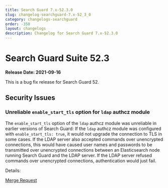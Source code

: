 ```yaml
---
title: Search Guard 7.x-52.3.0
slug: changelog-searchguard-7.x-52_3_0
category: changelogs-searchguard
order: -350
layout: changelogs
description: Changelog for Search Guard 7.x-52.3.0
---
```


<!--- Copyright 2021 floragunn GmbH -->

# Search Guard Suite 52.3

**Release Date: 2021-09-16**

This is a bug fix release for Search Guard 52. 

## Security Issues

### Unreliable `enable_start_tls` option for `ldap` authcz module

The `enable_start_tls` option of the `ldap` authcz module was unreliable in earlier versions of Search Guard: If the `ldap` authcz module was configured with `enable_start_tls: true`, it would not upgrade the connection to TLS in some cases. If the LDAP server also accepted commands over unencrypted connections, this would have caused user names and passwords to be transmitted over unencrypted connections between an Elasticsearch node running Search Guard and the LDAP server. If the LDAP server refused commands over unencrypted connections, authentication would just fail.

Details:

[Merge Request](https://git.floragunn.com/search-guard/search-guard-suite-enterprise/-/merge_requests/116) 
